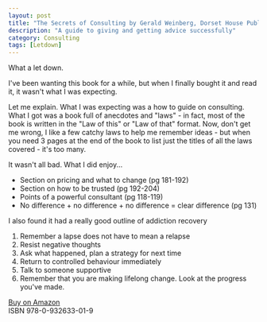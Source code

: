 ```yaml
---
layout: post
title: "The Secrets of Consulting by Gerald Weinberg, Dorset House Publishing"
description: "A guide to giving and getting advice successfully"
category: Consulting
tags: [Letdown]
---
```

What a let down.

I've been wanting this book for a while, but when I finally bought it and read it, it wasn't what I was expecting.

Let me explain. What I was expecting was a how to guide on consulting. What I got was a book full of anecdotes and "laws" - in fact, most of the book is written in the "Law of this" or "Law of that" format. Now, don't get me wrong, I like a few catchy laws to help me remember ideas - but when you need 3 pages at the end of the book to list just the titles of all the laws covered - it's too many.

It wasn't all bad. What I did enjoy...

- Section on pricing and what to change (pg 181-192)
- Section on how to be trusted (pg 192-204)
- Points of a powerful consultant (pg 118-119)
- No difference + no difference + no difference = clear difference (pg 131)

I also found it had a really good outline of addiction recovery  
1) Remember a lapse does not have to mean a relapse  
2) Resist negative thoughts  
3) Ask what happened, plan a strategy for next time  
4) Return to controlled behaviour immediately  
5) Talk to someone supportive  
6) Remember that you are making lifelong change. Look at the progress you've made.  

[Buy on Amazon](http://www.amazon.com/The-Secrets-Consulting-Getting-Successfully/dp/0932633013)  
ISBN 978-0-932633-01-9

